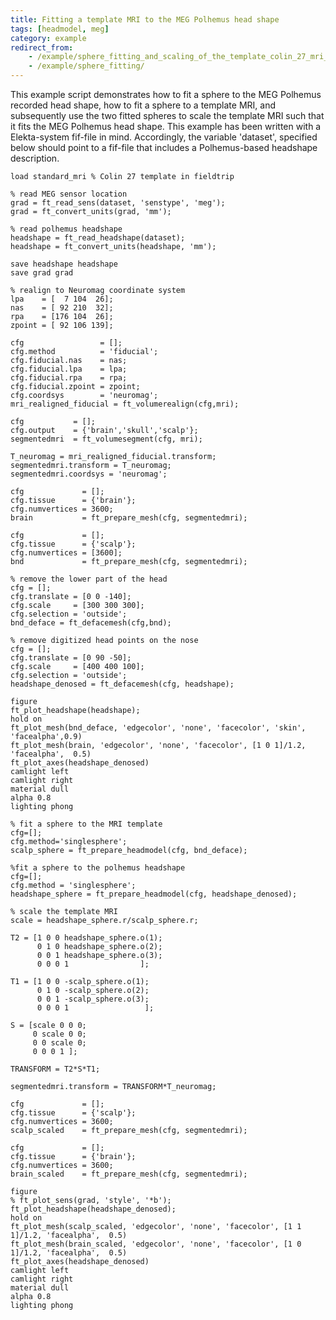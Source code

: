 ```yaml
---
title: Fitting a template MRI to the MEG Polhemus head shape
tags: [headmodel, meg]
category: example
redirect_from:
    - /example/sphere_fitting_and_scaling_of_the_template_colin_27_mri_to_the_meg_polhemus_headshape/
    - /example/sphere_fitting/
---
```


This example script demonstrates how to fit a sphere to the MEG Polhemus recorded head shape, how to fit a sphere to a template MRI, and subsequently use the two fitted spheres to scale the template MRI such that it fits the MEG Polhemus head shape. This example has been written with a Elekta-system fif-file in mind. Accordingly, the variable 'dataset', specified below should point to a fif-file that includes a Polhemus-based headshape description.

    load standard_mri % Colin 27 template in fieldtrip

    % read MEG sensor location
    grad = ft_read_sens(dataset, 'senstype', 'meg');
    grad = ft_convert_units(grad, 'mm');

    % read polhemus headshape
    headshape = ft_read_headshape(dataset);
    headshape = ft_convert_units(headshape, 'mm');

    save headshape headshape
    save grad grad

    % realign to Neuromag coordinate system
    lpa    = [  7 104  26];
    nas    = [ 92 210  32];
    rpa    = [176 104  26];
    zpoint = [ 92 106 139];

    cfg                 = [];
    cfg.method          = 'fiducial';
    cfg.fiducial.nas    = nas;
    cfg.fiducial.lpa    = lpa;
    cfg.fiducial.rpa    = rpa;
    cfg.fiducial.zpoint = zpoint;
    cfg.coordsys        = 'neuromag';
    mri_realigned_fiducial = ft_volumerealign(cfg,mri);

    cfg           = [];
    cfg.output    = {'brain','skull','scalp'};
    segmentedmri  = ft_volumesegment(cfg, mri);

    T_neuromag = mri_realigned_fiducial.transform;
    segmentedmri.transform = T_neuromag;
    segmentedmri.coordsys = 'neuromag';

    cfg             = [];
    cfg.tissue      = {'brain'};
    cfg.numvertices = 3600;
    brain           = ft_prepare_mesh(cfg, segmentedmri);

    cfg             = [];
    cfg.tissue      = {'scalp'};
    cfg.numvertices = [3600];
    bnd             = ft_prepare_mesh(cfg, segmentedmri);

    % remove the lower part of the head
    cfg = [];
    cfg.translate = [0 0 -140];
    cfg.scale     = [300 300 300];
    cfg.selection = 'outside';
    bnd_deface = ft_defacemesh(cfg,bnd);

    % remove digitized head points on the nose
    cfg = [];
    cfg.translate = [0 90 -50];
    cfg.scale     = [400 400 100];
    cfg.selection = 'outside';
    headshape_denosed = ft_defacemesh(cfg, headshape);

    figure
    ft_plot_headshape(headshape);
    hold on
    ft_plot_mesh(bnd_deface, 'edgecolor', 'none', 'facecolor', 'skin', 'facealpha',0.9)
    ft_plot_mesh(brain, 'edgecolor', 'none', 'facecolor', [1 0 1]/1.2, 'facealpha',  0.5)
    ft_plot_axes(headshape_denosed)
    camlight left
    camlight right
    material dull
    alpha 0.8
    lighting phong

    % fit a sphere to the MRI template
    cfg=[];
    cfg.method='singlesphere';
    scalp_sphere = ft_prepare_headmodel(cfg, bnd_deface);

    %fit a sphere to the polhemus headshape
    cfg=[];
    cfg.method = 'singlesphere';
    headshape_sphere = ft_prepare_headmodel(cfg, headshape_denosed);

    % scale the template MRI
    scale = headshape_sphere.r/scalp_sphere.r;

    T2 = [1 0 0 headshape_sphere.o(1);
          0 1 0 headshape_sphere.o(2);
          0 0 1 headshape_sphere.o(3);
          0 0 0 1                ];

    T1 = [1 0 0 -scalp_sphere.o(1);
          0 1 0 -scalp_sphere.o(2);
          0 0 1 -scalp_sphere.o(3);
          0 0 0 1                 ];

    S = [scale 0 0 0;
         0 scale 0 0;
         0 0 scale 0;
         0 0 0 1 ];

    TRANSFORM = T2*S*T1;

    segmentedmri.transform = TRANSFORM*T_neuromag;

    cfg             = [];
    cfg.tissue      = {'scalp'};
    cfg.numvertices = 3600;
    scalp_scaled    = ft_prepare_mesh(cfg, segmentedmri);

    cfg             = [];
    cfg.tissue      = {'brain'};
    cfg.numvertices = 3600;
    brain_scaled    = ft_prepare_mesh(cfg, segmentedmri);

    figure
    % ft_plot_sens(grad, 'style', '*b');
    ft_plot_headshape(headshape_denosed);
    hold on
    ft_plot_mesh(scalp_scaled, 'edgecolor', 'none', 'facecolor', [1 1 1]/1.2, 'facealpha',  0.5)
    ft_plot_mesh(brain_scaled, 'edgecolor', 'none', 'facecolor', [1 0 1]/1.2, 'facealpha',  0.5)
    ft_plot_axes(headshape_denosed)
    camlight left
    camlight right
    material dull
    alpha 0.8
    lighting phong
